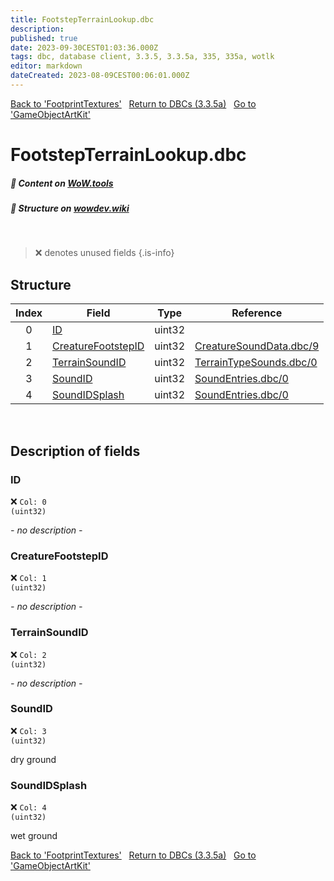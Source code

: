 ```yaml
---
title: FootstepTerrainLookup.dbc
description:
published: true
date: 2023-09-30CEST01:03:36.000Z
tags: dbc, database client, 3.3.5, 3.3.5a, 335, 335a, wotlk
editor: markdown
dateCreated: 2023-08-09CEST00:06:01.000Z
---
```

<a href="https://trinitycore.info/files/DBC/335/footprinttextures" class="mt-5 v-btn v-btn--depressed v-btn--flat v-btn--outlined theme--light v-size--default darkblue--text text--lighten-3"><span class="v-btn__content"><i aria-hidden="true" class="v-icon notranslate v-icon--left mdi mdi-arrow-left theme--light"></i><span>Back to 'FootprintTextures'</span></span></a>&nbsp;&nbsp;&nbsp;<a href="https://trinitycore.info/files/DBC/335/DBC" class="mt-5 v-btn v-btn--depressed v-btn--flat v-btn--outlined theme--light v-size--default darkblue--text text--lighten-3"><span class="v-btn__content"><i aria-hidden="true" class="v-icon notranslate v-icon--left mdi mdi-home-outline theme--light"></i><span>Return to DBCs (3.3.5a)</span></span></a>&nbsp;&nbsp;&nbsp;<a href="https://trinitycore.info/files/DBC/335/gameobjectartkit" class="mt-5 v-btn v-btn--depressed v-btn--flat v-btn--outlined theme--light v-size--default darkblue--text text--lighten-3"><span class="v-btn__content"><span>Go to 'GameObjectArtKit'</span><i aria-hidden="true" class="v-icon notranslate v-icon--right mdi mdi-arrow-right theme--light"></i></span></a>

# FootstepTerrainLookup.dbc
##### :open_book: Content on [WoW.tools](https://wow.tools/dbc/?dbc=footstepterrainlookup&build=3.3.5.12340)
##### :pencil: Structure on [wowdev.wiki](https://wowdev.wiki/DB/FootstepTerrainLookup)
&nbsp;

> :x: denotes unused fields
{.is-info}


## Structure

| Index | Field | Type | Reference |
| :---: | --- | :---: | --- |
| 0 | [ID](#id) | uint32 |  |
| 1 | [CreatureFootstepID](#creaturefootstepid) | uint32 | [CreatureSoundData.dbc/9](/files/DBC/335/creaturesounddata#soundfootstepid) |
| 2 | [TerrainSoundID](#terrainsoundid) | uint32 | [TerrainTypeSounds.dbc/0](/files/DBC/335/terraintypesounds#id) |
| 3 | [SoundID](#soundid) | uint32 | [SoundEntries.dbc/0](/files/DBC/335/soundentries#id) |
| 4 | [SoundIDSplash](#soundidsplash) | uint32 | [SoundEntries.dbc/0](/files/DBC/335/soundentries#id) |
&nbsp;
## Description of fields

### ID
:x: <code>Col: 0 (uint32)</code>

*- no description -*
&nbsp;

### CreatureFootstepID
:x: <code>Col: 1 (uint32)</code>

*- no description -*
&nbsp;

### TerrainSoundID
:x: <code>Col: 2 (uint32)</code>

*- no description -*
&nbsp;

### SoundID
:x: <code>Col: 3 (uint32)</code>

dry ground
&nbsp;

### SoundIDSplash
:x: <code>Col: 4 (uint32)</code>

wet ground
&nbsp;

<a href="https://trinitycore.info/files/DBC/335/footprinttextures" class="mt-5 v-btn v-btn--depressed v-btn--flat v-btn--outlined theme--light v-size--default darkblue--text text--lighten-3"><span class="v-btn__content"><i aria-hidden="true" class="v-icon notranslate v-icon--left mdi mdi-arrow-left theme--light"></i><span>Back to 'FootprintTextures'</span></span></a>&nbsp;&nbsp;&nbsp;<a href="https://trinitycore.info/files/DBC/335/DBC" class="mt-5 v-btn v-btn--depressed v-btn--flat v-btn--outlined theme--light v-size--default darkblue--text text--lighten-3"><span class="v-btn__content"><i aria-hidden="true" class="v-icon notranslate v-icon--left mdi mdi-home-outline theme--light"></i><span>Return to DBCs (3.3.5a)</span></span></a>&nbsp;&nbsp;&nbsp;<a href="https://trinitycore.info/files/DBC/335/gameobjectartkit" class="mt-5 v-btn v-btn--depressed v-btn--flat v-btn--outlined theme--light v-size--default darkblue--text text--lighten-3"><span class="v-btn__content"><span>Go to 'GameObjectArtKit'</span><i aria-hidden="true" class="v-icon notranslate v-icon--right mdi mdi-arrow-right theme--light"></i></span></a>
